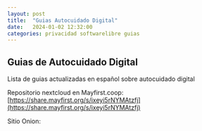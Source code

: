 ```yaml
---
layout: post
title:  "Guias Autocuidado Digital"
date:   2024-01-02 12:32:00
categories: privacidad softwarelibre guias
---
```


## Guias de Autocuidado Digital

Lista de guias actualizadas en español sobre autocuidado digital 

Repositorio nextcloud en Mayfirst.coop:
[https://share.mayfirst.org/s/ixeyi5rNYMAtzfj](https://share.mayfirst.org/s/ixeyi5rNYMAtzfj)

Sitio Onion:

